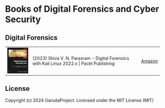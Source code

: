 # Books of Digital Forensics and Cyber Security

## Digital Forensics

<table>
	<tr>
		<td><img src="./images/41JCr0v2IdL._SX342_SY445_.jpg" width="130px" /></td>
		<td>(2023) Shiva V. N. Parasram - Digital Forensics with Kali Linux 2022.x | Packt Publishing</td>
		<td><a href="https://www.amazon.com/dp/1837635153">Amazon</a></td>
	</tr>
</table>

## License

Copyright (c) 2024 GarudaProject. Licensed under the MIT License (MIT)
